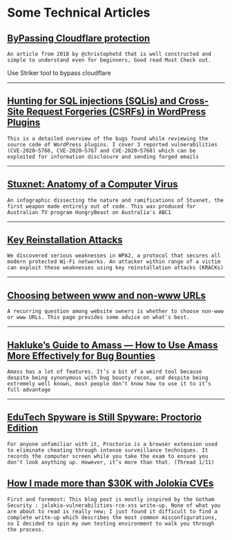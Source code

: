 # Some Technical Articles 

## [ByPassing Cloudflare protection](https://blog.christophetd.fr/bypassing-cloudflare-using-internet-wide-scan-data/)

    An article from 2018 by @christophetd that is well constructed and simple to understand even for beginners, Good read Must Check out.

Use Striker tool to bypass cloudflare

----

## [Hunting for SQL injections (SQLis) and Cross-Site Request Forgeries (CSRFs) in WordPress Plugins](https://medium.com/tenable-techblog/hunting-for-sql-injections-sqlis-and-cross-site-request-forgeries-csrfs-in-wordpress-plugins-632dafc9cd2f)

    This is a detailed overview of the bugs found while reviewing the source code of WordPress plugins. I cover 3 reported vulnerabilities (CVE-2020–5766, CVE-2020–5767 and CVE-2020–5768) which can be exploited for information disclosure and sending forged emails

----
## [Stuxnet: Anatomy of a Computer Virus](https://vimeo.com/25118844)
    An infographic dissecting the nature and ramifications of Stuxnet, the first weapon made entirely out of code. This was produced for Australian TV program HungryBeast on Australia's ABC1
----

## [Key Reinstallation Attacks](https://www.krackattacks.com)
    We discovered serious weaknesses in WPA2, a protocol that secures all modern protected Wi-Fi networks. An attacker within range of a victim can exploit these weaknesses using key reinstallation attacks (KRACKs)
----
## [Choosing between www and non-www URLs](https://developer.mozilla.org/en-US/docs/Web/HTTP/Basics_of_HTTP/Choosing_between_www_and_non-www_URLs)
    A recurring question among website owners is whether to choose non-www or www URLs. This page provides some advice on what's best.
----
## [Hakluke’s Guide to Amass — How to Use Amass More Effectively for Bug Bounties](https://medium.com/@hakluke/haklukes-guide-to-amass-how-to-use-amass-more-effectively-for-bug-bounties-7c37570b83f7)
    Amass has a lot of features. It’s a bit of a weird tool because despite being synonymous with bug bounty recon, and despite being extremely well known, most people don’t know how to use it to it’s full advantage 

----

## [EduTech Spyware is Still Spyware: Proctorio Edition](https://soatok.blog/2020/09/12/edutech-spyware-is-still-spyware-proctorio-edition/)
    For anyone unfamiliar with it, Proctorio is a browser extension used to eliminate cheating through intense surveillance techniques. It records the computer screen while you take the exam to ensure you don’t look anything up. However, it’s more than that. (Thread 1/11)

## [How I made more than $30K with Jolokia CVEs](https://blog.it-securityguard.com/how-i-made-more-than-30k-with-jolokia-cves/)
    First and foremost: This blog post is mostly inspired by the Gotham Security : jolokia-vulnerabilities-rce-xss write-up. None of what you are about to read is really new; I just found it difficult to find a complete write-up which describes the most common misconfigurations, so I decided to spin my own testing environment to walk you through the process.
